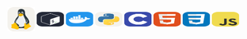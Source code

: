 ##
<div style="display: inline_flex"><br>
        <img align="center" height="50" width="55"  src="./icons/Linux-Light.svg" alt="">
        <img align="center" height="30" width="55"  src="./icons/Bash-Dark.svg" alt="">
        <img align="center" height="30" width="55"  src="./icons/Docker.svg" alt="">
        <img align="center" height="30" width="55"  src="./icons/Python-Light.svg" alt="">  
        <img align="center" height="30" width="55"  src="./icons/C.svg" alt="">
        <img align="center" height="30" width="55"  src="./icons/HTML.svg" alt="">
        <img align="center" height="30" width="55"  src="./icons/CSS.svg" alt="">
        <img align="center" height="30" width="55"  src="./icons/JavaScript.svg" alt="">
</div>      

 ##
